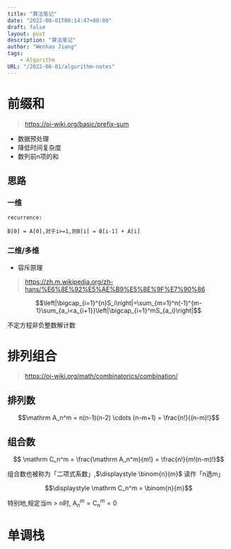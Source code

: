 ```yaml
---
title: "算法笔记"
date: "2022-08-01T08:14:47+08:00"
draft: false
layout: post
description: "算法笔记"
author: "Wenhao Jiang"
tags:
    - Algorithm
URL: "/2022-08-01/algorithm-notes"
--- 
```


# 前缀和
> https://oi-wiki.org/basic/prefix-sum

- 数据预处理
- 降低时间复杂度
- 数列前n项的和

## 思路
### 一维
```
recurrence:

B[0] = A[0],对于i>=1,则B[i] = B[i-1] + A[i]
```

### 二维/多维
- 容斥原理
>https://zh.m.wikipedia.org/zh-hans/%E6%8E%92%E5%AE%B9%E5%8E%9F%E7%90%86

$$\left|\bigcap_{i=1}^{n}S_i\right|=\sum_{m=1}^n(-1)^{m-1}\sum_{a_i<a_{i+1}}\left|\bigcap_{i=1}^mS_{a_i}\right|$$

不定方程非负整数解计数

# 排列组合
> https://oi-wiki.org/math/combinatorics/combination/
## 排列数

$$\mathrm A_n^m = n(n-1)(n-2) \cdots (n-m+1) = \frac{n!}{(n-m)!}$$

## 组合数

$$ \mathrm C_n^m = \frac{\mathrm A_n^m}{m!} = \frac{n!}{m!(n-m)!}$$

组合数也被称为「二项式系数」,$\displaystyle \binom{n}{m}$ 读作「n选m」

$$\displaystyle \mathrm C_n^m = \binom{n}{m}$$

特别地,规定当m > n时, $\mathrm A_n^m = \mathrm C_n^m = 0$


# 单调栈

